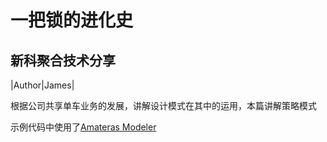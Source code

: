 一把锁的进化史
===========================

新科聚合技术分享
--------

|Author|James|

根据公司共享单车业务的发展，讲解设计模式在其中的运用，本篇讲解策略模式

示例代码中使用了[Amateras Modeler](https://github.com/takezoe/amateras-modeler)

